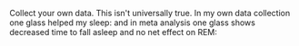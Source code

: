 Collect your own data. This isn't universally true. In my own data collection one glass helped my sleep: and in meta analysis one glass shows decreased time to fall asleep and no net effect on REM:

